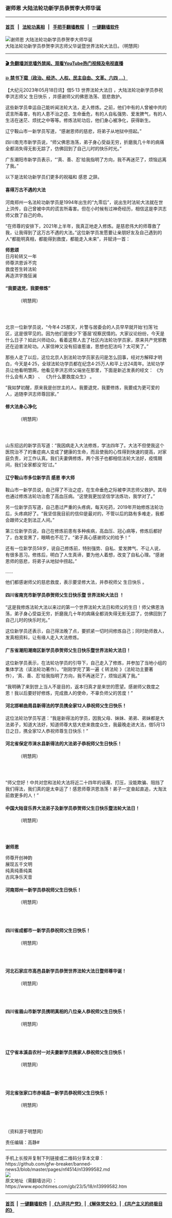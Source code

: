 ### 谢师恩 大陆法轮功新学员恭贺李大师华诞
------------------------

#### [首页](https://github.com/gfw-breaker/banned-news3/blob/master/README.md) &nbsp;&nbsp;|&nbsp;&nbsp; [法轮功真相](https://github.com/begood0513/basic/blob/master/README.md)  &nbsp;&nbsp;|&nbsp;&nbsp; [手把手翻墙教程](https://github.com/gfw-breaker/guides/wiki)  &nbsp;&nbsp;|&nbsp;&nbsp; [一键翻墙软件](https://github.com/gfw-breaker/nogfw/blob/master/README.md)  



<div><img alt="谢师恩 大陆法轮功新学员恭贺李大师华诞" class="attachment-djy_600_400 size-djy_600_400 wp-post-image" src="https://i.epochtimes.com/assets/uploads/2023/05/id13999597-2023-5-13-230418sqplb_01-600x400.jpg"/>
<div class="caption">
 大陆法轮功新学员恭贺李洪志师父华诞暨世界法轮大法日。（明慧网）
</div></div><hr/>

#### [ 🎬  免翻墙浏览墙外禁闻、观看YouTube热门视频及电视直播](https://github.com/gfw-breaker/HelloWorld)

#### [ 💥  禁书下载（政治、经济、人权、民主自由、文革、六四 ...）](https://github.com/gfw-breaker/books/blob/master/README.md)

<div><p>
 【大纪元2023年05月18日讯】借5‧13
 <ok href="https://www.epochtimes.com/gb/tag/%E4%B8%96%E7%95%8C%E6%B3%95%E8%BD%AE%E5%A4%A7%E6%B3%95%E6%97%A5.html">
  世界法轮大法日
 </ok>
 ，大陆法轮功新学员恭祝李洪志师父
 <ok href="https://www.epochtimes.com/gb/tag/%E7%94%9F%E6%97%A5%E5%BF%AB%E4%B9%90.html">
  生日快乐
 </ok>
 ，并感谢师父的佛恩浩荡、慈悲救护。
</p>
<p>
 这些新学员幸运自己能听闻法轮大法，走入修炼。之前，他们中有的人曾被中共的谎言所毒害，有的人患不治之症、生命垂危，有的人自私强势、爱发脾气，有的人生活在迷茫、烦扰之中等等。修炼法轮功后，他们身心被净化，获得新生。
</p>
<p>
 辽宁鞍山市一新学员写道，“感谢恩师的慈悲，将弟子从地狱中捞起。”
</p>
<p>
 四川南充市新学员说，“师父佛恩浩荡，弟子身心受益无穷，折磨我几十年的病痛全都消失得无影无踪了，仿佛回到了自己儿时的快乐时光。”
</p>
<p>
 广东潮阳市新学员表示，“‘真、善、忍’给我指明了方向，我不再迷茫了，烦恼远离了我。”
</p>
<p>
 以下是法轮功新学员们更多的祝福和
 <ok href="https://www.epochtimes.com/gb/tag/%E6%84%9F%E6%81%A9.html">
  感恩
 </ok>
 之辞。
</p>
<h4>
 喜得万古不遇的大法
</h4>
<p>
 河南郑州一名法轮功新学员是1994年出生的“九零后”，说出生时法轮大法就在世上洪传，自己曾被中共的谎言所毒害。但在小时候有过神奇经历，相信这是李洪志师父救了自己的命。
</p>
<p>
 “在师尊的安排下，2021年上半年，我真正地走入修炼。是慈悲伟大的师尊救了我，让我得到了这万古不遇的大法。”这位新学员发愿要让亲朋好友及自己遇到的人“都能明真相，都能得到救度，都能走入未来”，并赋诗一首：
</p>
<p>
 <strong>
  师恩颂
 </strong>
 <br/>
 日月轮转又一年
 <br/>
 师尊洪恩诉不完
 <br/>
 救度苍生转法轮
 <br/>
 再造洪宇挽狂澜
</p>
<h4>
 “我要退党，我要修炼”
</h4>
<figure aria-describedby="caption-attachment-13999596" class="wp-caption aligncenter" id="attachment_13999596" style="width: 520px">
 <ok href="https://i.epochtimes.com/assets/uploads/2023/05/id13999596-2023-5-13-2305022335233112.jpg" target="_blank">
  <img alt="" class="wp-image-13999596" src="https://i.epochtimes.com/assets/uploads/2023/05/id13999596-2023-5-13-2305022335233112.jpg"/>
 </ok>
 <br/><figcaption class="wp-caption-text" id="caption-attachment-13999596">
  （明慧网）
 </figcaption><br/>
</figure><br/>
<p>
 北京一位新学员说，“今年4‧25那天，片警与居委会的人员早早就开始‘扫荡’社区，这是很罕见的。因为他们是很少下‘基层’视察民情的。大家议论纷纷，今天是什么日子？如此兴师动众。看着这帮人去了社区内法轮功学员家，原来共产党邪教还在迫害法轮功。人家信神又没有招谁惹谁，思想也犯法吗？太可笑了。”
</p>
<p>
 那些人走了以后，这位北京人到法轮功学员家去问是怎么回事，经对方解释才明白，今天是4‧25，全球法轮功学员都在纪念4‧25万人和平上访24周年。法轮功学员让他看明慧网，他看见李洪志师父端坐在那里，下面是新近发表的经文：
 <ok href="https://www.epochtimes.com/gb/23/1/21/n13912117.htm">
  《为什么会有人类》
 </ok>
 、
 <ok href="https://www.epochtimes.com/gb/23/4/17/n13975246.htm">
  《为什么要救度众生》
 </ok>
 。
</p>
<p>
 “我如梦初醒，原来我是创世主的人。我要退党，我要修炼，我要成为更可爱的人，追随李洪志师尊回家。”
</p>
<h4>
 修大法身心净化
</h4>
<figure aria-describedby="caption-attachment-13999628" class="wp-caption aligncenter" id="attachment_13999628" style="width: 520px">
 <ok href="https://i.epochtimes.com/assets/uploads/2023/05/id13999628-2023-5-13-230423jyvou_01.jpg" target="_blank">
  <img alt="" class="wp-image-13999628" src="https://i.epochtimes.com/assets/uploads/2023/05/id13999628-2023-5-13-230423jyvou_01-600x539.jpg"/>
 </ok>
 <br/><figcaption class="wp-caption-text" id="caption-attachment-13999628">
  （明慧网）
 </figcaption><br/>
</figure><br/>
<p>
 山东招远的新学员写道：“我因病走入大法修炼，学法四年了。大法不但使我这个医院治不了的重症病人变成了健康的生命，而且使我的心性得到快速的提高，对家庭负责，对工作认真。我们夫妻俩修炼，两个孩子也都相信法轮大法好，疫情期间，我们全家都没‘阳’过。”
</p>
<h4>
 辽宁鞍山市多位新学员
 <ok href="https://www.epochtimes.com/gb/tag/%E6%84%9F%E6%81%A9.html">
  感恩
 </ok>
 李大师
</h4>
<p>
 鞍山市一新学员说，自己得了不治之症，在生命垂危之际被李洪志师父救护。其母也通过修炼法轮功治愈了高血压病。“这使我更加坚信学法炼功，我学对了。”
</p>
<p>
 另一位新学员写道，自己患过严重的头疼病，每天吃药，2019年开始修炼法轮功后，头疼病好了。“我坚信我目前的信仰是最对的，不管以后的路有多难走，我都会跟师父走到法正人间。”
</p>
<p>
 第三位新学员说，自己在修炼前患有多种疾病，高血压、冠心病等，修炼后都好了，白发变黑了，眼睛也不花了。“弟子真心感谢师父的给予！”
</p>
<p>
 还有一位新学员58岁，说自己修炼前，特别强势、自私、爱发脾气、不让人说，有很多恶习。修炼后，明白了人生真谛，要为他人着想，改变了自私心理。“感谢恩师的慈悲，将弟子从地狱中捞起。”
</p>
<p class="p1">
 ……
</p>
<p>
 他们都感谢师父的慈悲救度，表示要坚修大法，并恭祝师父
 <ok href="https://www.epochtimes.com/gb/tag/%E7%94%9F%E6%97%A5%E5%BF%AB%E4%B9%90.html">
  生日快乐
 </ok>
 。
</p>
<h4>
 四川省南充市新学员恭贺师父生日快乐暨
 <ok href="https://www.epochtimes.com/gb/tag/%E4%B8%96%E7%95%8C%E6%B3%95%E8%BD%AE%E5%A4%A7%E6%B3%95%E6%97%A5.html">
  世界法轮大法日
 </ok>
 ！
</h4>
<p>
 “这是我修炼法轮大法以来过的第一个世界法轮大法日和师父的生日！师父佛恩浩荡，弟子身心受益无穷，折磨我几十年的病痛全都消失得无影无踪了，仿佛回到了自己儿时的快乐时光。”
</p>
<p>
 这位新学员还表示，自己得法晚了点，要抓紧一切时间修炼自己；同时助师救人，发真相资料，让有缘人走入大法修炼。
</p>
<h4>
 广东省潮阳潮南区新学员恭贺师父生日快乐暨世界法轮大法日！
</h4>
<p>
 这位新学员表示，在法轮功学员的引导下，自己走入了修炼，并参加了当地小组的集体学法（读法轮功著作）。“刚刚学完了第一遍《
 <ok href="https://big5.falundafa.org/chibig5/zfl.htm">
  转法轮
 </ok>
 》（法轮功主要著作），‘真、善、忍’给我指明了方向，我不再迷茫了，烦恼远离了我。”
</p>
<p>
 “我明确了来到世上当人不是目的，返本归真才是来世的愿望。感谢师父救度之恩！我以后要好好修炼，完成救人的使命，不辜负师父的苦度！”
</p>
<h4>
 河北邯郸曲周县新得法的学员携全家12人恭祝师父生日快乐！
</h4>
<p>
 这位法轮功学员写道：“我是新得法的学员，因我父母、妹妹、弟弟、弟妹都是大法弟子，知道大法好，知道师尊大慈大悲来救度众生，我最晚走进大法，借5月13日之日，携全家12人恭祝师尊生日快乐！”
</p>
<h4>
 河北省保定市涞水县新得法的大法弟子恭祝师父生日快乐！
</h4>
<figure aria-describedby="caption-attachment-13999599" class="wp-caption aligncenter" id="attachment_13999599" style="width: 520px">
 <ok href="https://i.epochtimes.com/assets/uploads/2023/05/id13999599-2023-5-13-2304251338023097.jpg" target="_blank">
  <img alt="" class="wp-image-13999599" src="https://i.epochtimes.com/assets/uploads/2023/05/id13999599-2023-5-13-2304251338023097-600x496.jpg"/>
 </ok>
 <br/><figcaption class="wp-caption-text" id="caption-attachment-13999599">
  （明慧网）
 </figcaption><br/>
</figure><br/>
<p>
 “师父您好！中共对您和法轮大法将近二十四年的诬蔑、打压，没能欺骗、阻挡了我们得法，我们真的是太幸运了！感恩师尊洪恩浩荡！弟子一定奋起直追，大淘汰前救更多的人！”
</p>
<h4>
 中国大陆音乐界大法弟子及新学员恭贺师父生日快乐暨法轮大法日！
</h4>
<figure aria-describedby="caption-attachment-13999625" class="wp-caption aligncenter" id="attachment_13999625" style="width: 520px">
 <ok href="https://i.epochtimes.com/assets/uploads/2023/05/id13999625-2023-5-13-2304180513592017.jpg" target="_blank">
  <img alt="" class="wp-image-13999625" src="https://i.epochtimes.com/assets/uploads/2023/05/id13999625-2023-5-13-2304180513592017-600x540.jpg"/>
 </ok>
 <br/><figcaption class="wp-caption-text" id="caption-attachment-13999625">
  （明慧网）
 </figcaption><br/>
</figure><br/>
<p>
 <strong>
  谢师恩
 </strong>
</p>
<p>
 师尊开创神韵
 <br/>
 展现五千文明
 <br/>
 纯真纯善纯美
 <br/>
 古风净乐天音
</p>
<h4>
 河南郑州一新学员恭祝师父生日快乐！
</h4>
<figure aria-describedby="caption-attachment-13999591" class="wp-caption aligncenter" id="attachment_13999591" style="width: 521px">
 <ok href="https://i.epochtimes.com/assets/uploads/2023/05/id13999591-2023-5-13-2304231020565724.jpg" target="_blank">
  <img alt="" class="wp-image-13999591" src="https://i.epochtimes.com/assets/uploads/2023/05/id13999591-2023-5-13-2304231020565724-600x428.jpg"/>
 </ok>
 <br/><figcaption class="wp-caption-text" id="caption-attachment-13999591">
  （明慧网）
 </figcaption><br/>
</figure><br/>
<h4>
 四川省成都市一新学员恭祝师父生日快乐！
</h4>
<figure aria-describedby="caption-attachment-13999627" class="wp-caption aligncenter" id="attachment_13999627" style="width: 519px">
 <ok href="https://i.epochtimes.com/assets/uploads/2023/05/id13999627-2023-5-13-2304180511315599.jpg" target="_blank">
  <img alt="" class="wp-image-13999627" src="https://i.epochtimes.com/assets/uploads/2023/05/id13999627-2023-5-13-2304180511315599-600x600.jpg"/>
 </ok>
 <br/><figcaption class="wp-caption-text" id="caption-attachment-13999627">
  （明慧网）
 </figcaption><br/>
</figure><br/>
<h4>
 河北石家庄市高邑县新学员恭贺世界法轮大法日暨师尊华诞！
</h4>
<figure aria-describedby="caption-attachment-13999592" class="wp-caption aligncenter" id="attachment_13999592" style="width: 523px">
 <ok href="https://i.epochtimes.com/assets/uploads/2023/05/id13999592-2023-5-13-2305071727161264.jpg" target="_blank">
  <img alt="" class="wp-image-13999592" src="https://i.epochtimes.com/assets/uploads/2023/05/id13999592-2023-5-13-2305071727161264-600x574.jpg"/>
 </ok>
 <br/><figcaption class="wp-caption-text" id="caption-attachment-13999592">
  （明慧网）
 </figcaption><br/>
</figure><br/>
<h4>
 四川省眉山市新学员携明真相的八位亲人恭祝师父生日快乐！
</h4>
<figure aria-describedby="caption-attachment-13999597" class="wp-caption aligncenter" id="attachment_13999597" style="width: 520px">
 <ok href="https://i.epochtimes.com/assets/uploads/2023/05/id13999597-2023-5-13-230418sqplb_01.jpg" target="_blank">
  <img alt="" class="wp-image-13999597" src="https://i.epochtimes.com/assets/uploads/2023/05/id13999597-2023-5-13-230418sqplb_01-600x450.jpg"/>
 </ok>
 <br/><figcaption class="wp-caption-text" id="caption-attachment-13999597">
  （明慧网）
 </figcaption><br/>
</figure><br/>
<h4>
 辽宁省本溪县农村一对夫妻新学员携家人恭祝师父生日快乐！
</h4>
<figure aria-describedby="caption-attachment-13999748" class="wp-caption aligncenter" id="attachment_13999748" style="width: 521px">
 <ok href="https://i.epochtimes.com/assets/uploads/2023/05/id13999748-2023-5-13-2305061035599190.jpg" target="_blank">
  <img alt="" class="wp-image-13999748" src="https://i.epochtimes.com/assets/uploads/2023/05/id13999748-2023-5-13-2305061035599190-600x400.jpg"/>
 </ok>
 <br/><figcaption class="wp-caption-text" id="caption-attachment-13999748">
  （明慧网）
 </figcaption><br/>
</figure><br/>
<h4>
 河北省张家口市赤城县一新学员恭祝师父生日快乐！
</h4>
<figure aria-describedby="caption-attachment-13999750" class="wp-caption aligncenter" id="attachment_13999750" style="width: 520px">
 <ok href="https://i.epochtimes.com/assets/uploads/2023/05/id13999750-2023-5-13-2305090211177316.jpg" target="_blank">
  <img alt="" class="wp-image-13999750" src="https://i.epochtimes.com/assets/uploads/2023/05/id13999750-2023-5-13-2305090211177316-600x450.jpg"/>
 </ok>
 <br/><figcaption class="wp-caption-text" id="caption-attachment-13999750">
  （明慧网）
 </figcaption><br/>
</figure><br/>
<p>
 （资料源于明慧网）
</p>
<p>
 责任编辑：高静#
</p>
</div>
<hr/>
手机上长按并复制下列链接或二维码分享本文章：<br/>
https://github.com/gfw-breaker/banned-news3/blob/master/pages/nf4514/n13999582.md <br/>
<a href='https://github.com/gfw-breaker/banned-news3/blob/master/pages/nf4514/n13999582.md'><img src='https://github.com/gfw-breaker/banned-news3/blob/master/pages/nf4514/n13999582.md.png'/></a> <br/>
原文地址（需翻墙访问）：https://www.epochtimes.com/gb/23/5/18/n13999582.htm


------------------------
#### [首页](https://github.com/gfw-breaker/banned-news3/blob/master/README.md) &nbsp;|&nbsp; [一键翻墙软件](https://github.com/gfw-breaker/nogfw/blob/master/README.md) &nbsp;| [《九评共产党》](https://github.com/gfw-breaker/9ping.md/blob/master/README.md#九评之一评共产党是什么) | [《解体党文化》](https://github.com/gfw-breaker/jtdwh.md/blob/master/README.md) | [《共产主义的终极目的》](https://github.com/gfw-breaker/gczydzjmd.md/blob/master/README.md)


<img src='http://gfw-breaker.win/banned-news3/pages/nf4514/n13999582.md' width='0px' height='0px'/>